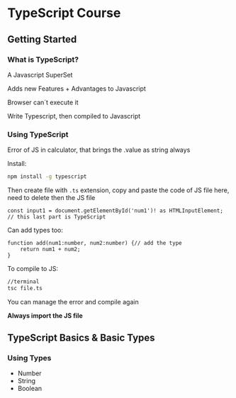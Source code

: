 
# TypeScript Course

## Getting Started

### What is TypeScript?

A Javascript SuperSet

Adds new Features + Advantages to Javascript

Browser can´t execute it

Write Typescript, then compiled to Javascript

### Using TypeScript

Error of JS in calculator, that brings the .value as string always

Install:
````bash
npm install -g typescript
````

Then create file with `.ts` extension, copy and paste the code of JS file here, need to delete then the JS file

````TS
const input1 = document.getElementById('num1')! as HTMLInputElement; // this last part is TypeScript
````
Can add types too:
````TS
function add(num1:number, num2:number) {// add the type
	return num1 + num2;
}
````

To compile to JS:

````bash
//terminal
tsc file.ts
````
You can manage the error and compile again

**Always import the JS file**

## TypeScript Basics & Basic Types

### Using Types

 - Number 
 - String
 - Boolean 

<!--stackedit_data:
eyJoaXN0b3J5IjpbLTIwMzU0MjkzMzcsLTE0MzE2MjYyMjQsMT
U1MzEwNDc2NSwxNTI3NzU0NTI5LDE4MTI0MzExNjAsLTE4NzE2
Nzg2MjUsMTY2MzM3MDAzNCwtMTU0NDkzMzE3NSwtMTU5NjM1Nj
MwMCwyMDQwMjk3NjIyXX0=
-->